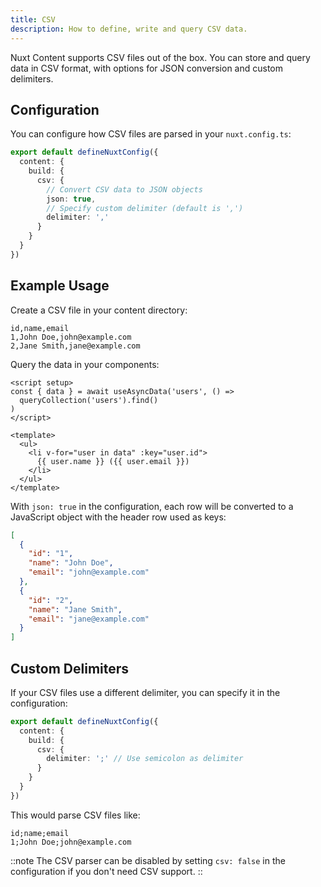 ```yaml
---
title: CSV
description: How to define, write and query CSV data.
---
```


Nuxt Content supports CSV files out of the box. You can store and query data in CSV format, with options for JSON conversion and custom delimiters.

## Configuration

You can configure how CSV files are parsed in your `nuxt.config.ts`:

```ts [nuxt.config.ts]
export default defineNuxtConfig({
  content: {
    build: {
      csv: {
        // Convert CSV data to JSON objects
        json: true,
        // Specify custom delimiter (default is ',')
        delimiter: ','
      }
    }
  }
})
```

## Example Usage

Create a CSV file in your content directory:

```csv [content/users.csv]
id,name,email
1,John Doe,john@example.com
2,Jane Smith,jane@example.com
```

Query the data in your components:

```vue
<script setup>
const { data } = await useAsyncData('users', () => 
  queryCollection('users').find()
)
</script>

<template>
  <ul>
    <li v-for="user in data" :key="user.id">
      {{ user.name }} ({{ user.email }})
    </li>
  </ul>
</template>
```

With `json: true` in the configuration, each row will be converted to a JavaScript object with the header row used as keys:

```json
[
  {
    "id": "1",
    "name": "John Doe",
    "email": "john@example.com"
  },
  {
    "id": "2",
    "name": "Jane Smith",
    "email": "jane@example.com"
  }
]
```

## Custom Delimiters

If your CSV files use a different delimiter, you can specify it in the configuration:

```ts [nuxt.config.ts]
export default defineNuxtConfig({
  content: {
    build: {
      csv: {
        delimiter: ';' // Use semicolon as delimiter
      }
    }
  }
})
```

This would parse CSV files like:

```csv
id;name;email
1;John Doe;john@example.com
```

::note
The CSV parser can be disabled by setting `csv: false` in the configuration if you don't need CSV support.
:: 